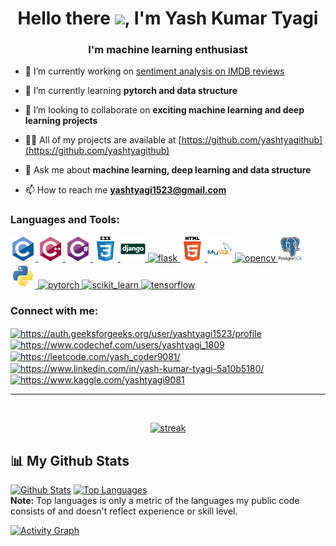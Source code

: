 <h1 align="center">Hello there <img src="https://raw.githubusercontent.com/MartinHeinz/MartinHeinz/master/wave.gif" width="30px">, I'm Yash Kumar Tyagi</h1>
<h3 align="center">I'm machine learning enthusiast</h3>

- 🔭 I’m currently working on [sentiment analysis on IMDB reviews](https://github.com/yashtyagithub/Sentiment-Analysis-of-IMDB-reviews)

- 🌱 I’m currently learning **pytorch and data structure**

- 👯 I’m looking to collaborate on **exciting machine learning and deep learning projects**

- 👨‍💻 All of my projects are available at [https://github.com/yashtyagithub](https://github.com/yashtyagithub)

- 💬 Ask me about **machine learning, deep learning and data structure**

- 📫 How to reach me **yashtyagi1523@gmail.com**


<h3 align="left">Languages and Tools:</h3>
<p align="left"> <a href="https://www.cprogramming.com/" target="_blank"> <img src="https://raw.githubusercontent.com/devicons/devicon/master/icons/c/c-original.svg" alt="c" width="40" height="40"/> </a> <a href="https://www.w3schools.com/cpp/" target="_blank"> <img src="https://raw.githubusercontent.com/devicons/devicon/master/icons/cplusplus/cplusplus-original.svg" alt="cplusplus" width="40" height="40"/> </a> <a href="https://www.w3schools.com/cs/" target="_blank"> <img src="https://raw.githubusercontent.com/devicons/devicon/master/icons/csharp/csharp-original.svg" alt="csharp" width="40" height="40"/> </a> <a href="https://www.w3schools.com/css/" target="_blank"> <img src="https://raw.githubusercontent.com/devicons/devicon/master/icons/css3/css3-original-wordmark.svg" alt="css3" width="40" height="40"/> </a> <a href="https://www.djangoproject.com/" target="_blank"> <img src="https://raw.githubusercontent.com/devicons/devicon/master/icons/django/django-original.svg" alt="django" width="40" height="40"/> </a> <a href="https://flask.palletsprojects.com/" target="_blank"> <img src="https://www.vectorlogo.zone/logos/pocoo_flask/pocoo_flask-icon.svg" alt="flask" width="40" height="40"/> </a> <a href="https://www.w3.org/html/" target="_blank"> <img src="https://raw.githubusercontent.com/devicons/devicon/master/icons/html5/html5-original-wordmark.svg" alt="html5" width="40" height="40"/> </a> <a href="https://www.mysql.com/" target="_blank"> <img src="https://raw.githubusercontent.com/devicons/devicon/master/icons/mysql/mysql-original-wordmark.svg" alt="mysql" width="40" height="40"/> </a> <a href="https://opencv.org/" target="_blank"> <img src="https://www.vectorlogo.zone/logos/opencv/opencv-icon.svg" alt="opencv" width="40" height="40"/> </a> <a href="https://www.postgresql.org" target="_blank"> <img src="https://raw.githubusercontent.com/devicons/devicon/master/icons/postgresql/postgresql-original-wordmark.svg" alt="postgresql" width="40" height="40"/> </a> <a href="https://www.python.org" target="_blank"> <img src="https://raw.githubusercontent.com/devicons/devicon/master/icons/python/python-original.svg" alt="python" width="40" height="40"/> </a> <a href="https://pytorch.org/" target="_blank"> <img src="https://www.vectorlogo.zone/logos/pytorch/pytorch-icon.svg" alt="pytorch" width="40" height="40"/> </a> <a href="https://scikit-learn.org/" target="_blank"> <img src="https://upload.wikimedia.org/wikipedia/commons/0/05/Scikit_learn_logo_small.svg" alt="scikit_learn" width="40" height="40"/> </a> <a href="https://www.tensorflow.org" target="_blank"> <img src="https://www.vectorlogo.zone/logos/tensorflow/tensorflow-icon.svg" alt="tensorflow" width="40" height="40"/> </a> </p>

<h3 align="left">Connect with me:</h3>
<p align="left">
<a href="https://auth.geeksforgeeks.org/user/https://auth.geeksforgeeks.org/user/yashtyagi1523/profile" target="blank"><img align="center" src="https://raw.githubusercontent.com/rahuldkjain/github-profile-readme-generator/master/src/images/icons/Social/geeks-for-geeks.svg" alt="https://auth.geeksforgeeks.org/user/yashtyagi1523/profile" height="30" width="40" /></a>
<a href="https://www.codechef.com/users/https://www.codechef.com/users/yashtyagi_1809" target="blank"><img align="center" src="https://cdn.jsdelivr.net/npm/simple-icons@3.1.0/icons/codechef.svg" alt="https://www.codechef.com/users/yashtyagi_1809" height="30" width="40" /></a>
<a href="https://www.leetcode.com/https://leetcode.com/yash_coder9081/" target="blank"><img align="center" src="https://raw.githubusercontent.com/rahuldkjain/github-profile-readme-generator/master/src/images/icons/Social/leet-code.svg" alt="https://leetcode.com/yash_coder9081/" height="30" width="40" /></a>
<a href="https://linkedin.com/in/https://www.linkedin.com/in/yash-kumar-tyagi-5a10b5180/" target="blank"><img align="center" src="https://raw.githubusercontent.com/rahuldkjain/github-profile-readme-generator/master/src/images/icons/Social/linked-in-alt.svg" alt="https://www.linkedin.com/in/yash-kumar-tyagi-5a10b5180/" height="30" width="40" /></a>
<a href="https://kaggle.com/https://www.kaggle.com/yashtyagi9081" target="blank"><img align="center" src="https://raw.githubusercontent.com/rahuldkjain/github-profile-readme-generator/master/src/images/icons/Social/kaggle.svg" alt="https://www.kaggle.com/yashtyagi9081" height="30" width="40" /></a>
</p> 

___

<br/>
<p align="center">
    <a href="https://github.com/yashtyagithub/github-readme-streak-stats">
        <img title="🔥 Get streak stats for your profile at git.io/streak-stats" alt="streak" src="https://github-readme-streak-stats.herokuapp.com/?user=yashtyagithub&theme=black-ice&hide_border=true&stroke=0000&background=060A0CD0"/>
    </a>
</p>

## 📊 My Github Stats

<a href="https://github.com/yashtyagithub/github-readme-stats"><img alt="Github Stats" src="https://github-readme-stats.vercel.app/api?username=yashtyagithub&show_icons=true&count_private=true&theme=react&hide_border=true&bg_color=0D1117" /></a>
  <a href="https://github.com/yashtyagithub/github-readme-stats"><img alt="Top Languages" src="https://github-readme-stats.vercel.app/api/top-langs/?username=yashtyagithub&langs_count=8&count_private=true&layout=compact&theme=react&hide_border=true&bg_color=0D1117" /></a>
  <br/>
  <b>Note:</b> Top languages is only a metric of the languages my public code consists of and doesn't reflect experience or skill level.




<a href="https://github.com/yashtyagithub/github-readme-activity-graph"><img alt="Activity Graph" src="https://activity-graph.herokuapp.com/graph?username=yashtyagithub&bg_color=0D1117&color=5BCDEC&line=5BCDEC&point=FFFFFF&hide_border=true" /></a>

<br/>
<br/>
